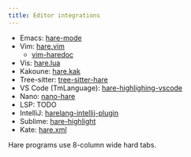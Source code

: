 ```yaml
---
title: Editor integrations
---
```


- Emacs: [hare-mode](https://git.sr.ht/~bbuccianti/hare-mode)
- Vim: [hare.vim](https://git.sr.ht/~sircmpwn/hare.vim)
  - [vim-haredoc](https://git.sr.ht/~torresjrjr/vim-haredoc)
- Vis: [hare.lua](https://git.d2evs.net/~ecs/hare.lua)
- Kakoune: [hare.kak](https://git.sr.ht/~c7s/hare.kak)
- Tree-sitter: [tree-sitter-hare](https://git.sr.ht/~ecmma/tree-sitter-hare)
- VS Code (TmLanguage): [hare-highlighing-vscode](https://github.com/aDotInTheVoid/hare-highlighing-vscode)
- Nano: [nano-hare](https://git.sr.ht/~lmarz/nano-hare)
- LSP: TODO
- IntelliJ: [harelang-intellij-plugin](https://plugins.jetbrains.com/plugin/19131-harelang)
- Sublime: [hare-highlight](https://github.com/artursartamonovs/hare-highlight)
- Kate: [hare.xml](https://kate-editor.org/syntax/data/syntax/hare.xml)

Hare programs use 8-column wide hard tabs.
